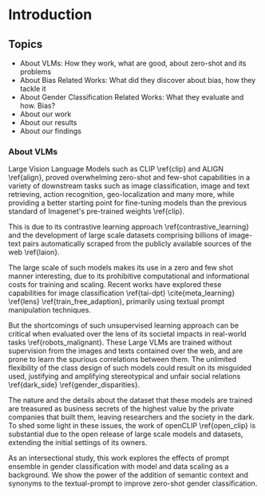 # Introduction

## Topics

- About VLMs: How they work, what are good, about zero-shot and its problems
- About Bias Related Works: What did they discover about bias, how they tackle it
- About Gender Classification Related Works: What they evaluate and how. Bias?
- About our work
- About our results
- About our findings

### About VLMs

Large Vision Language Models  such as CLIP \ref{clip} and ALIGN \ref{align}, proved overwhelming zero-shot and few-shot capabilities in a variety of downstream tasks such as image classification, image and text retrieving, action recognition, geo-localization and many more, while providing a better starting point for fine-tuning models than the previous standard of Imagenet's pre-trained weights \ref{clip}.

This is due to its contrastive learning approach \ref{contrastive_learning} and the development of large scale datasets comprising billions of image-text pairs automatically scraped from the publicly available sources of the web \ref{laion}.

The large scale of such models makes its use in a zero and few shot manner interesting, due to its prohibitive computational and informational costs for training and scaling. Recent works have explored these capabilities for image classification \ref{tai-dpt} \cite{meta_learning} \ref{lens} \ref{train_free_adaption}, primarily using textual prompt manipulation techniques.

But the shortcomings of such unsupervised learning approach can be critical when evaluated over the lens of its societal impacts in real-world tasks \ref{robots_malignant}. These Large VLMs are trained without supervision from the images and texts contained over the web, and are prone to learn the spurious correlations between them. The unlimited flexibility of the class design of such models could result on its misguided used, justifying and amplifying stereotypical and unfair social relations \ref{dark_side} \ref{gender_disparities}.

The nature and the details about the dataset that these models are trained are treasured as business secrets of the highest value by the private companies that built them, leaving researchers and the society in the dark. To shed some light in these issues, the work of openCLIP \ref{open_clip} is substantial due to the open release of large scale models and datasets, extending the initial settings of its owners.

As an intersectional study, this work explores the effects of prompt ensemble in gender classification with model and data scaling as a background. We show the power of the addition of semantic context and synonyms to the textual-prompt to improve zero-shot gender classification.